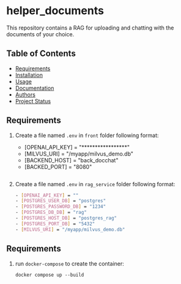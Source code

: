 # helper_documents
This repository contains a RAG for uploading and chatting with the documents of your choice.

## Table of Contents
- [Requirements](#requirements)
- [Installation](#installation)
- [Usage](#usage)
- [Documentation](#documentation)
- [Authors](#authors)
- [Project Status](#project-status)



## Requirements
1.  Create a file named `.env` in `front` folder following format:

    - [OPENAI_API_KEY] = "*****************"
    - [MILVUS_URI] = "/myapp/milvus_demo.db"
    - [BACKEND_HOST] = "back_docchat"
    - [BACKED_PORT] = "8080"

    ```sh where


    ```

2.  Create a file named `.env` in `rag_service` folder following format:

    ```sh where
    - [OPENAI_API_KEY] = ""
    - [POSTGRES_USER_DB] = "postgres"
    - [POSTGRES_PASSWORD_DB] = "1234"
    - [POSTGRES_DB_DB] = "rag"
    - [POSTGRES_HOST_DB] = "postgres_rag"
    - [POSTGRES_PORT_DB] = "5432"
    - [MILVUS_URI] = "/myapp/milvus_demo.db"
    ```

## Requirements
1.  run `docker-compose` to create the container:

    ```docker compose up --build```